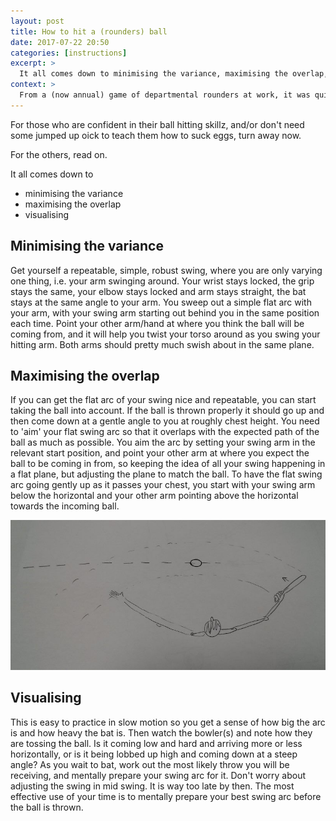 ```yaml
---
layout: post
title: How to hit a (rounders) ball
date: 2017-07-22 20:50
categories: [instructions]
excerpt: >
  It all comes down to minimising the variance, maximising the overlap, visualising.
context: >
  From a (now annual) game of departmental rounders at work, it was quite clear that more enjoyment was had and more involvement was felt by those (very) few who could actually hit the ball. Some discussions revealed that 'how to hit a ball' is one of those semi-mystical things that never gets taught; either you work it out for yourself though luck or perseverance, or you have to put up with a lifetime of being useless at hitting-a-ball games. The sad (or happy) aspect of this is that it is in fact quite easy to learn a basic technique that works, and means you can, fairly reliably, hit the damn ball. This is one such technique (there are many others).
---
```

For those who are confident in their ball hitting skillz, and/or don't need some jumped up oick to teach them how to suck eggs, turn away now.

For the others, read on.

It all comes down to
* minimising the variance
* maximising the overlap
* visualising

## Minimising the variance
Get yourself a repeatable, simple, robust swing, where you are only varying one thing, i.e. your arm swinging around. Your wrist stays locked, the grip stays the same, your elbow stays locked and arm stays straight, the bat stays at the same angle to your arm. You sweep out a simple flat arc with your arm, with your swing arm starting out behind you in the same position each time. Point your other arm/hand at where you think the ball will be coming from, and it will help you twist your torso around as you swing your hitting arm. Both arms should pretty much swish about in the same plane.

## Maximising the overlap
If you can get the flat arc of your swing nice and repeatable, you can start taking the ball into account. If the ball is thrown properly it should go up and then come down at a gentle angle to you at roughly chest height. You need to 'aim' your flat swing arc so that it overlaps with the expected path of the ball as much as possible. You aim the arc by setting your swing arm in the relevant start position, and point your other arm at where you expect the ball to be coming in from, so keeping the idea of all your swing happening in a flat plane, but adjusting the plane to match the ball. To have the flat swing arc going gently up as it passes your chest, you start with your swing arm below the horizontal and your other arm pointing above the horizontal towards the incoming ball.

![aim your flat swing arc so that it overlaps with the expected path of the ball](/assets/img/fragments/swing-arc-overlapping-path-of-ball.jpg)

## Visualising
This is easy to practice in slow motion so you get a sense of how big the arc is and how heavy the bat is. Then watch the bowler(s) and note how they are tossing the ball. Is it coming low and hard and arriving more or less horizontally, or is it being lobbed up high and coming down at a steep angle? As you wait to bat, work out the most likely throw you will be receiving, and mentally prepare your swing arc for it. Don't worry about adjusting the swing in mid swing. It is way too late by then. The most effective use of your time is to mentally prepare your best swing arc before the ball is thrown.
